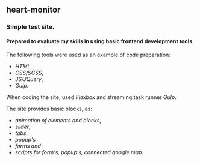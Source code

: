 ## heart-monitor
### Simple test site.

#### Prepared to evaluate my skills in using basic frontend development tools.

The following tools were used as an example of code preparation:   
 - *HTML*, 
 - *CSS/SCSS*, 
 - *JS/JQuery*, 
 - *Gulp*.      

When coding the site, used *Flexbox* and streaming task runner *Gulp*.

The site provides basic blocks, as:
- *animation of elements and blocks*, 
- *slider*, 
- *tabs*,
- *popup's*
- *forms and* 
- *scripts for form's, popup's, connected google map*.

